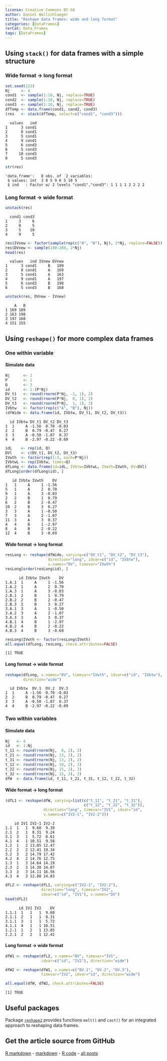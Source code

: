 ```yaml
---
license: Creative Commons BY-SA
author: Daniel Wollschlaeger
title: "Reshape data frames: wide and long format"
categories: [DataFrames]
rerCat: Data_Frames
tags: [DataFrames]
---
```





Using `stack()` for data frames with a simple structure
-------------------------

### Wide format -> long format


```r
set.seed(123)
Nj     <- 4
cond1  <- sample(1:10, Nj, replace=TRUE)
cond2  <- sample(1:10, Nj, replace=TRUE)
cond3  <- sample(1:10, Nj, replace=TRUE)
dfTemp <- data.frame(cond1, cond2, cond3)
(res   <- stack(dfTemp, select=c("cond1", "cond3")))
```

```
  values   ind
1      3 cond1
2      8 cond1
3      5 cond1
4      9 cond1
5      6 cond3
6      5 cond3
7     10 cond3
8      5 cond3
```

```r
str(res)
```

```
'data.frame':	8 obs. of  2 variables:
 $ values: int  3 8 5 9 6 5 10 5
 $ ind   : Factor w/ 2 levels "cond1","cond3": 1 1 1 1 2 2 2 2
```

### Long format -> wide format


```r
unstack(res)
```

```
  cond1 cond3
1     3     6
2     8     5
3     5    10
4     9     5
```


```r
res$IVnew <- factor(sample(rep(c("A", "B"), Nj), 2*Nj, replace=FALSE))
res$DVnew <- sample(100:200, 2*Nj)
head(res)
```

```
  values   ind IVnew DVnew
1      3 cond1     B   189
2      8 cond1     A   169
3      5 cond1     A   163
4      9 cond1     A   197
5      6 cond3     B   198
6      5 cond3     B   168
```

```r
unstack(res, DVnew ~ IVnew)
```

```
    A   B
1 169 189
2 163 198
3 197 168
4 151 155
```

Using `reshape()` for more complex data frames
-------------------------

### One within variable

#### Simulate data


```r
Nj      <- 2
P       <- 2
Q       <- 3
id      <- 1:(P*Nj)
DV_t1   <- round(rnorm(P*Nj, -1, 1), 2)
DV_t2   <- round(rnorm(P*Nj,  0, 1), 2)
DV_t3   <- round(rnorm(P*Nj,  1, 1), 2)
IVbtw   <- factor(rep(c("A", "B"), Nj))
(dfWide <- data.frame(id, IVbtw, DV_t1, DV_t2, DV_t3))
```

```
  id IVbtw DV_t1 DV_t2 DV_t3
1  1     A -1.56  0.70 -0.03
2  2     B  0.79 -0.47  0.27
3  3     A -0.50 -1.07  0.37
4  4     B -2.97 -0.22 -0.69
```


```r
idL    <- rep(id, Q)
DVl    <- c(DV_t1, DV_t2, DV_t3)
IVwth  <- factor(rep(1:3, each=P*Nj))
IVbtwL <- rep(IVbtw, times=Q)
dfLong <- data.frame(id=idL, IVbtw=IVbtwL, IVwth=IVwth, DV=DVl)
dfLong[order(dfLong$id), ]
```

```
   id IVbtw IVwth    DV
1   1     A     1 -1.56
5   1     A     2  0.70
9   1     A     3 -0.03
2   2     B     1  0.79
6   2     B     2 -0.47
10  2     B     3  0.27
3   3     A     1 -0.50
7   3     A     2 -1.07
11  3     A     3  0.37
4   4     B     1 -2.97
8   4     B     2 -0.22
12  4     B     3 -0.69
```

#### Wide format -> long format


```r
resLong <- reshape(dfWide, varying=c("DV_t1", "DV_t2", "DV_t3"),
                   direction="long", idvar=c("id", "IVbtw"),
                   v.names="DV", timevar="IVwth")
resLong[order(resLong$id), ]
```

```
      id IVbtw IVwth    DV
1.A.1  1     A     1 -1.56
1.A.2  1     A     2  0.70
1.A.3  1     A     3 -0.03
2.B.1  2     B     1  0.79
2.B.2  2     B     2 -0.47
2.B.3  2     B     3  0.27
3.A.1  3     A     1 -0.50
3.A.2  3     A     2 -1.07
3.A.3  3     A     3  0.37
4.B.1  4     B     1 -2.97
4.B.2  4     B     2 -0.22
4.B.3  4     B     3 -0.69
```


```r
resLong$IVwth <- factor(resLong$IVwth)
all.equal(dfLong, resLong, check.attributes=FALSE)
```

```
[1] TRUE
```

#### Long format -> wide format


```r
reshape(dfLong, v.names="DV", timevar="IVwth", idvar=c("id", "IVbtw"),
        direction="wide")
```

```
  id IVbtw  DV.1  DV.2  DV.3
1  1     A -1.56  0.70 -0.03
2  2     B  0.79 -0.47  0.27
3  3     A -0.50 -1.07  0.37
4  4     B -2.97 -0.22 -0.69
```

### Two within variables

#### Simulate data


```r
Nj   <- 4
id   <- 1:Nj
t_11 <- round(rnorm(Nj,  8, 2), 2)
t_21 <- round(rnorm(Nj, 13, 2), 2)
t_31 <- round(rnorm(Nj, 13, 2), 2)
t_12 <- round(rnorm(Nj, 10, 2), 2)
t_22 <- round(rnorm(Nj, 15, 2), 2)
t_32 <- round(rnorm(Nj, 15, 2), 2)
dfW  <- data.frame(id, t_11, t_21, t_31, t_12, t_22, t_32)
```

#### Wide format -> long format


```r
(dfL1 <- reshape(dfW, varying=list(c("t_11", "t_21", "t_31"),
                                   c("t_12", "t_22", "t_32")),
                 direction="long", timevar="IV1", idvar="id",
                 v.names=c("IV2-1", "IV2-2")))
```

```
    id IV1 IV2-1 IV2-2
1.1  1   1  9.68  9.39
2.1  2   1  8.31  9.24
3.1  3   1  5.72  8.61
4.1  4   1 10.51  9.58
1.2  1   2 13.85 12.47
2.2  2   2 12.41 19.34
3.2  3   2 14.79 17.42
4.2  4   2 14.76 12.75
1.3  1   3 14.64 14.19
2.3  2   3 14.38 14.07
3.3  3   3 14.11 16.56
4.3  4   3 12.88 14.83
```


```r
dfL2 <- reshape(dfL1, varying=c("IV2-1", "IV2-2"),
				direction="long", timevar="IV2",
				idvar=c("id", "IV1"), v.names="DV")
head(dfL2)
```

```
      id IV1 IV2    DV
1.1.1  1   1   1  9.68
2.1.1  2   1   1  8.31
3.1.1  3   1   1  5.72
4.1.1  4   1   1 10.51
1.2.1  1   2   1 13.85
2.2.1  2   2   1 12.41
```

#### Long format -> wide format


```r
dfW1 <- reshape(dfL2, v.names="DV", timevar="IV1",
                idvar=c("id", "IV2"), direction="wide")
```


```r
dfW2 <- reshape(dfW1, v.names=c("DV.1", "DV.2", "DV.3"),
                timevar="IV2", idvar="id", direction="wide")

all.equal(dfW, dfW2, check.attributes=FALSE)
```

```
[1] TRUE
```

Useful packages
-------------------------

Package [`reshape2`](http://cran.r-project.org/package=reshape2) provides functions `melt()` and `cast()` for an integrated approach to reshaping data frames.

Get the article source from GitHub
----------------------------------------------

[R markdown](https://github.com/dwoll/RExRepos/raw/master/Rmd/dfReshape.Rmd) - [markdown](https://github.com/dwoll/RExRepos/raw/master/md/dfReshape.md) - [R code](https://github.com/dwoll/RExRepos/raw/master/R/dfReshape.R) - [all posts](https://github.com/dwoll/RExRepos/)
